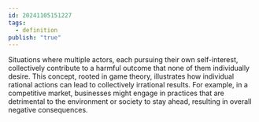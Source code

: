 ```yaml
---
id: 20241105151227
tags:
  - definition
publish: "true"
---
```

Situations where multiple actors, each pursuing their own self-interest, collectively contribute to a harmful outcome that none of them individually desire. This concept, rooted in game theory, illustrates how individual rational actions can lead to collectively irrational results. For example, in a competitive market, businesses might engage in practices that are detrimental to the environment or society to stay ahead, resulting in overall negative consequences.